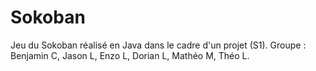 # Sokoban
Jeu du Sokoban réalisé en Java dans le cadre d'un projet (S1).  Groupe : Benjamin C, Jason L, Enzo L, Dorian L, Mathéo M, Théo L.
